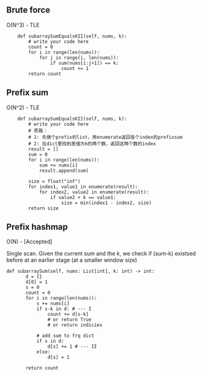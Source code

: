 ## Brute force 
O(N^3) - TLE
```
    def subarraySumEqualsKII(self, nums, k):
        # write your code here
        count = 0
        for i in range(len(nums)):
            for j in range(i, len(nums)):
                if sum(nums[i:j+1]) == k:
                    count += 1
        return count
```
## Prefix sum 

O(N^2) - TLE
```
    def subarraySumEqualsKII(self, nums, k):
        # write your code here
        # 思路： 
        # 1: 先做个prefix的list，用enumerate返回各个index的prefixsum
        # 2: 在dict里找到差值为k的两个数，返回这两个数的index
        result = []
        sum = 0
        for i in range(len(nums)):
            sum += nums[i]
            result.append(sum)

        size = float("inf")
        for index1, value1 in enumerate(result):
            for index2, value2 in enumerate(result):
                if value2 + k == value1:
                    size = min(index1 - index2, size)
        return size
```
## Prefix hashmap 

O(N) - [Accepted]

Single scan. Given the current sum and the k, we check if (sum-k) existsed before at an earlier stage (at a smaller window size)
```
def subarraySum(self, nums: List[int], k: int) -> int:
       d = {}
       d[0] = 1
       s = 0
       count = 0
       for i in range(len(nums)):
           s += nums[i]
           if s-k in d: # --- I
               count += d[s-k]
               # or return True
               # or return indicies
           
           # add sum to frq dict
           if s in d:
               d[s] += 1 # --- II
           else:
               d[s] = 1
       
       return count
```
